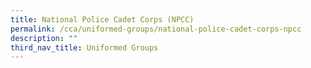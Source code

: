 ```yaml
---
title: National Police Cadet Corps (NPCC)
permalink: /cca/uniformed-groups/national-police-cadet-corps-npcc
description: ""
third_nav_title: Uniformed Groups
---
```


